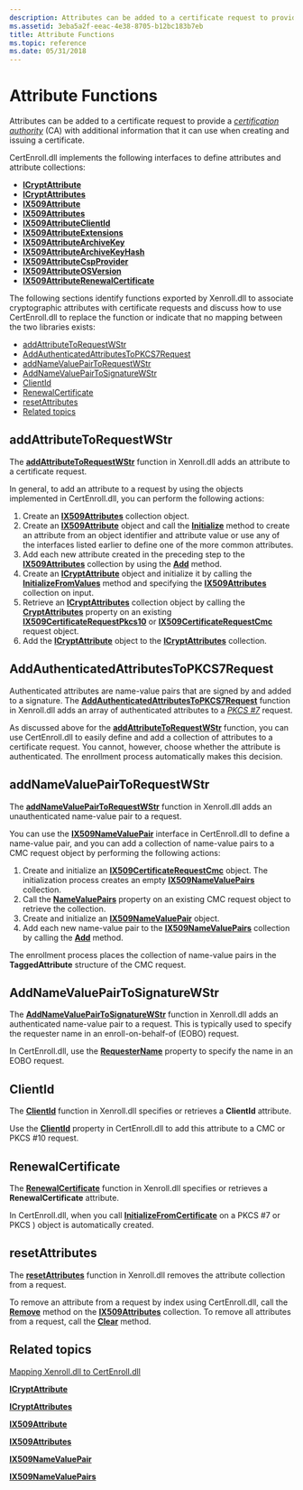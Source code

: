 ```yaml
---
description: Attributes can be added to a certificate request to provide a certification authority (CA) with additional information that it can use when creating and issuing a certificate.
ms.assetid: 3eba5a2f-eeac-4e38-8705-b12bc183b7eb
title: Attribute Functions
ms.topic: reference
ms.date: 05/31/2018
---
```


# Attribute Functions

Attributes can be added to a certificate request to provide a [*certification authority*](/windows/desktop/SecGloss/c-gly) (CA) with additional information that it can use when creating and issuing a certificate.

CertEnroll.dll implements the following interfaces to define attributes and attribute collections:

-   [**ICryptAttribute**](/windows/desktop/api/CertEnroll/nn-certenroll-icryptattribute)
-   [**ICryptAttributes**](/windows/desktop/api/CertEnroll/nn-certenroll-icryptattributes)
-   [**IX509Attribute**](/windows/desktop/api/CertEnroll/nn-certenroll-ix509attribute)
-   [**IX509Attributes**](/windows/desktop/api/CertEnroll/nn-certenroll-ix509attributes)
-   [**IX509AttributeClientId**](/windows/desktop/api/CertEnroll/nn-certenroll-ix509attributeclientid)
-   [**IX509AttributeExtensions**](/windows/desktop/api/CertEnroll/nn-certenroll-ix509attributeextensions)
-   [**IX509AttributeArchiveKey**](/windows/desktop/api/CertEnroll/nn-certenroll-ix509attributearchivekey)
-   [**IX509AttributeArchiveKeyHash**](/windows/desktop/api/CertEnroll/nn-certenroll-ix509attributearchivekeyhash)
-   [**IX509AttributeCspProvider**](/windows/desktop/api/CertEnroll/nn-certenroll-ix509attributecspprovider)
-   [**IX509AttributeOSVersion**](/windows/desktop/api/CertEnroll/nn-certenroll-ix509attributeosversion)
-   [**IX509AttributeRenewalCertificate**](/windows/desktop/api/CertEnroll/nn-certenroll-ix509attributerenewalcertificate)

The following sections identify functions exported by Xenroll.dll to associate cryptographic attributes with certificate requests and discuss how to use CertEnroll.dll to replace the function or indicate that no mapping between the two libraries exists:

-   [addAttributeToRequestWStr](#addattributetorequestwstr)
-   [AddAuthenticatedAttributesToPKCS7Request](#addauthenticatedattributestopkcs7request)
-   [addNameValuePairToRequestWStr](#addnamevaluepairtorequestwstr)
-   [AddNameValuePairToSignatureWStr](#addnamevaluepairtosignaturewstr)
-   [ClientId](#clientid)
-   [RenewalCertificate](#renewalcertificate)
-   [resetAttributes](#resetattributes)
-   [Related topics](#related-topics)

## addAttributeToRequestWStr

The [**addAttributeToRequestWStr**](/windows/desktop/api/xenroll/nf-xenroll-ienroll4-addattributetorequestwstr) function in Xenroll.dll adds an attribute to a certificate request.

In general, to add an attribute to a request by using the objects implemented in CertEnroll.dll, you can perform the following actions:

1.  Create an [**IX509Attributes**](/windows/desktop/api/CertEnroll/nn-certenroll-ix509attributes) collection object.
2.  Create an [**IX509Attribute**](/windows/desktop/api/CertEnroll/nn-certenroll-ix509attribute) object and call the [**Initialize**](/windows/desktop/api/CertEnroll/nf-certenroll-ix509attribute-initialize) method to create an attribute from an object identifier and attribute value or use any of the interfaces listed earlier to define one of the more common attributes.
3.  Add each new attribute created in the preceding step to the [**IX509Attributes**](/windows/desktop/api/CertEnroll/nn-certenroll-ix509attributes) collection by using the [**Add**](/windows/desktop/api/CertEnroll/nf-certenroll-ix509attributes-add) method.
4.  Create an [**ICryptAttribute**](/windows/desktop/api/CertEnroll/nn-certenroll-icryptattribute) object and initialize it by calling the [**InitializeFromValues**](/windows/desktop/api/CertEnroll/nf-certenroll-icryptattribute-initializefromvalues) method and specifying the [**IX509Attributes**](/windows/desktop/api/CertEnroll/nn-certenroll-ix509attributes) collection on input.
5.  Retrieve an [**ICryptAttributes**](/windows/desktop/api/CertEnroll/nn-certenroll-icryptattributes) collection object by calling the [**CryptAttributes**](/windows/desktop/api/CertEnroll/nf-certenroll-ix509certificaterequestpkcs10-get_cryptattributes) property on an existing [**IX509CertificateRequestPkcs10**](/windows/desktop/api/CertEnroll/nn-certenroll-ix509certificaterequestpkcs10) or [**IX509CertificateRequestCmc**](/windows/desktop/api/CertEnroll/nn-certenroll-ix509certificaterequestcmc) request object.
6.  Add the [**ICryptAttribute**](/windows/desktop/api/CertEnroll/nn-certenroll-icryptattribute) object to the [**ICryptAttributes**](/windows/desktop/api/CertEnroll/nn-certenroll-icryptattributes) collection.

## AddAuthenticatedAttributesToPKCS7Request

Authenticated attributes are name-value pairs that are signed by and added to a signature. The [**AddAuthenticatedAttributesToPKCS7Request**](/windows/desktop/api/xenroll/nf-xenroll-ienroll-addauthenticatedattributestopkcs7request) function in Xenroll.dll adds an array of authenticated attributes to a [*PKCS \#7*](/windows/desktop/SecGloss/p-gly) request.

As discussed above for the [**addAttributeToRequestWStr**](/windows/desktop/api/xenroll/nf-xenroll-ienroll4-addattributetorequestwstr) function, you can use CertEnroll.dll to easily define and add a collection of attributes to a certificate request. You cannot, however, choose whether the attribute is authenticated. The enrollment process automatically makes this decision.

## addNameValuePairToRequestWStr

The [**addNameValuePairToRequestWStr**](/windows/desktop/api/xenroll/nf-xenroll-ienroll4-addnamevaluepairtorequestwstr) function in Xenroll.dll adds an unauthenticated name-value pair to a request.

You can use the [**IX509NameValuePair**](/windows/desktop/api/CertEnroll/nn-certenroll-ix509namevaluepair) interface in CertEnroll.dll to define a name-value pair, and you can add a collection of name-value pairs to a CMC request object by performing the following actions:

1.  Create and initialize an [**IX509CertificateRequestCmc**](/windows/desktop/api/CertEnroll/nn-certenroll-ix509certificaterequestcmc) object. The initialization process creates an empty [**IX509NameValuePairs**](/windows/desktop/api/CertEnroll/nn-certenroll-ix509namevaluepairs) collection.
2.  Call the [**NameValuePairs**](/windows/desktop/api/CertEnroll/nf-certenroll-ix509certificaterequestcmc-get_namevaluepairs) property on an existing CMC request object to retrieve the collection.
3.  Create and initialize an [**IX509NameValuePair**](/windows/desktop/api/CertEnroll/nn-certenroll-ix509namevaluepair) object.
4.  Add each new name-value pair to the [**IX509NameValuePairs**](/windows/desktop/api/CertEnroll/nn-certenroll-ix509namevaluepairs) collection by calling the [**Add**](/windows/desktop/api/CertEnroll/nf-certenroll-ix509namevaluepairs-add) method.

The enrollment process places the collection of name-value pairs in the **TaggedAttribute** structure of the CMC request.

## AddNameValuePairToSignatureWStr

The [**AddNameValuePairToSignatureWStr**](/windows/desktop/api/xenroll/nf-xenroll-ienroll-addnamevaluepairtosignaturewstr) function in Xenroll.dll adds an authenticated name-value pair to a request. This is typically used to specify the requester name in an enroll-on-behalf-of (EOBO) request.

In CertEnroll.dll, use the [**RequesterName**](/windows/desktop/api/CertEnroll/nf-certenroll-ix509certificaterequestpkcs7-get_requestername) property to specify the name in an EOBO request.

## ClientId

The [**ClientId**](/windows/desktop/api/xenroll/nf-xenroll-ienroll4-get_clientid) function in Xenroll.dll specifies or retrieves a **ClientId** attribute.

Use the [**ClientId**](/windows/desktop/api/CertEnroll/nf-certenroll-ix509certificaterequest-get_clientid) property in CertEnroll.dll to add this attribute to a CMC or PKCS \#10 request.

## RenewalCertificate

The [**RenewalCertificate**](/windows/desktop/api/xenroll/nf-xenroll-ienroll-get_renewalcertificate) function in Xenroll.dll specifies or retrieves a **RenewalCertificate** attribute.

In CertEnroll.dll, when you call [**InitializeFromCertificate**](/windows/desktop/api/CertEnroll/nf-certenroll-ix509certificaterequestpkcs7-initializefromcertificate) on a PKCS \#7 or PKCS ) object is automatically created.

## resetAttributes

The [**resetAttributes**](/windows/desktop/api/xenroll/nf-xenroll-ienroll4-resetattributes) function in Xenroll.dll removes the attribute collection from a request.

To remove an attribute from a request by index using CertEnroll.dll, call the [**Remove**](/windows/desktop/api/CertEnroll/nf-certenroll-ix509attributes-remove) method on the [**IX509Attributes**](/windows/desktop/api/CertEnroll/nn-certenroll-ix509attributes) collection. To remove all attributes from a request, call the [**Clear**](/windows/desktop/api/CertEnroll/nf-certenroll-ix509attributes-clear) method.

## Related topics

<dl> <dt>

[Mapping Xenroll.dll to CertEnroll.dll](mapping-xenroll-dll-to-certenroll-dll.md)
</dt> <dt>

[**ICryptAttribute**](/windows/desktop/api/CertEnroll/nn-certenroll-icryptattribute)
</dt> <dt>

[**ICryptAttributes**](/windows/desktop/api/CertEnroll/nn-certenroll-icryptattributes)
</dt> <dt>

[**IX509Attribute**](/windows/desktop/api/CertEnroll/nn-certenroll-ix509attribute)
</dt> <dt>

[**IX509Attributes**](/windows/desktop/api/CertEnroll/nn-certenroll-ix509attributes)
</dt> <dt>

[**IX509NameValuePair**](/windows/desktop/api/CertEnroll/nn-certenroll-ix509namevaluepair)
</dt> <dt>

[**IX509NameValuePairs**](/windows/desktop/api/CertEnroll/nn-certenroll-ix509namevaluepairs)
</dt> </dl>

 

 
